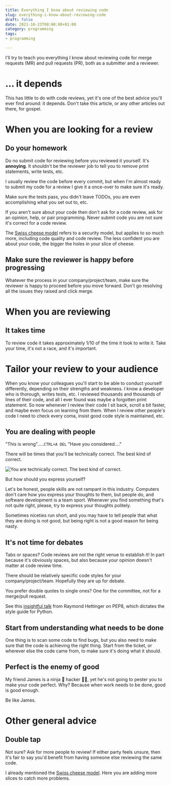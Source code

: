 ```yaml
---
title: Everything I know about reviewing code
slug: everything-i-know-about-reviewing-code
draft: false
date: 2021-10-23T00:00:00+01:00
category: programming
tags:
- programming

---
```

I'll try to teach you everything I know about reviewing code for merge requests (MR) and pull requests (PR), both as a submitter and a reviewer.

# ... it depends

This has little to do with code reviews, yet it's one of the best advice you'll ever find around: it depends. Don't take this article, or any other articles out there, for gospel.

# When you are looking for a review

## Do your homework

Do no submit code for reviewing before you reviewed it yourself. It's **annoying**. It shouldn't be the reviewer job to tell you to remove print statements, write tests, etc.

I usually review the code before every commit, but when I'm almost ready to submit my code for a review I give it a once-over to make sure it's ready.

Make sure the tests pass, you didn't leave TODOs, you are even accomplishing what you set out to, etc.

If you aren't sure about your code then don't ask for a code review, ask for an opinion, help, or pair programming. Never submit code you are not sure it's correct for a code review.

The [Swiss cheese model](https://en.wikipedia.org/wiki/Swiss_cheese_model) refers to a security model, but applies to so much more, including code quality and code review. The less confident you are about your code, the bigger the holes in your slice of cheese.

## Make sure the reviewer is happy before progressing

Whatever the process in your company/project/team, make sure the reviewer is happy to proceed before you move forward. Don't go resolving all the issues they raised and click merge.

# When you are reviewing

## It takes time

To review code it takes approximately 1/10 of the time it took to write it. Take your time, it's not a race, and it's important.

# Tailor your review to your audience

When you know your colleagues you'll start to be able to conduct yourself differently, depending on their strengths and weakness. I know a developer who is thorough, writes tests, etc. I reviewed thousands and thousands of lines of their code, and all I ever found was maybe a forgotten print statement. So now whenever I review their code I sit back, scroll a bit faster, and maybe even focus on learning from them. When I review other people's code I need to check every coma, insist good code style is maintained, etc.

## You are dealing with people

"This is wrong".....`CTRL+A DEL` "Have you considered...."

There will be times that you'll be technically correct. The best kind of correct.

![You are technically correct. The best kind of correct.](https://comb.io/LxbJyb.gif "Technically correct")

But how should you express yourself?

Let's be honest, people skills are not rampant in this industry. Computers don't care how you express your thoughts to them, but people do, and software development is a team sport. Whenever you find something that's not quite right, please, try to express your thoughts politely.

Sometimes niceties run short, and you may have to tell people that what they are doing is not good, but being right is not a good reason for being nasty.

## It's not time for debates

Tabs or spaces? Code reviews are not the right venue to establish it! In part because it's obviously spaces, but also because your opinion doesn't matter at code review time.

There should be relatively specific code styles for your company/project/team. Hopefully they are up for debate.

You prefer double quotes to single ones? One for the committee, not for a merge/pull request.

See this [insightful talk](https://www.youtube.com/watch?v=wf-BqAjZb8M) from Raymond Hettinger on PEP8, which dictates the style guide for Python.

## Start from understanding what needs to be done

One thing is to scan some code to find bugs, but you also need to make sure that the code is achieving the right thing. Start from the ticket, or wherever else the code came from, to make sure it's doing what it should.

## Perfect is the enemy of good

My friend James is a ninja 🥷 hacker 👨‍💻, yet he's not going to pester you to make your code perfect. Why? Because when work needs to be done, good is good enough.

Be like James.

# Other general advice

## Double tap

Not sure? Ask for more people to review! If either party feels unsure, then it's fair to say you'd benefit from having someone else reviewing the same code.

I already mentioned the [Swiss cheese model](https://en.wikipedia.org/wiki/Swiss_cheese_model). Here you are adding more slices to catch more problems.